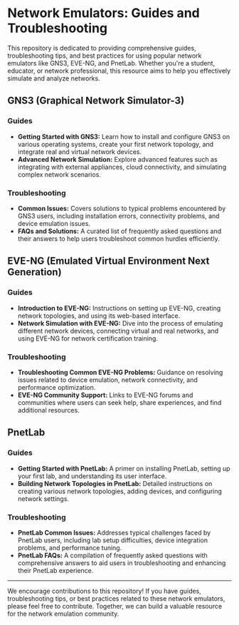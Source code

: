 # Network Emulators: Guides and Troubleshooting

This repository is dedicated to providing comprehensive guides, troubleshooting tips, and best practices for using popular network emulators like GNS3, EVE-NG, and PnetLab. Whether you're a student, educator, or network professional, this resource aims to help you effectively simulate and analyze networks.

## GNS3 (Graphical Network Simulator-3)

### Guides
- **Getting Started with GNS3:** Learn how to install and configure GNS3 on various operating systems, create your first network topology, and integrate real and virtual network devices.
- **Advanced Network Simulation:** Explore advanced features such as integrating with external appliances, cloud connectivity, and simulating complex network scenarios.

### Troubleshooting
- **Common Issues:** Covers solutions to typical problems encountered by GNS3 users, including installation errors, connectivity problems, and device emulation issues.
- **FAQs and Solutions:** A curated list of frequently asked questions and their answers to help users troubleshoot common hurdles efficiently.

## EVE-NG (Emulated Virtual Environment Next Generation)

### Guides
- **Introduction to EVE-NG:** Instructions on setting up EVE-NG, creating network topologies, and using its web-based interface.
- **Network Simulation with EVE-NG:** Dive into the process of emulating different network devices, connecting virtual and real networks, and using EVE-NG for network certification training.

### Troubleshooting
- **Troubleshooting Common EVE-NG Problems:** Guidance on resolving issues related to device emulation, network connectivity, and performance optimization.
- **EVE-NG Community Support:** Links to EVE-NG forums and communities where users can seek help, share experiences, and find additional resources.

## PnetLab

### Guides
- **Getting Started with PnetLab:** A primer on installing PnetLab, setting up your first lab, and understanding its user interface.
- **Building Network Topologies in PnetLab:** Detailed instructions on creating various network topologies, adding devices, and configuring network settings.

### Troubleshooting
- **PnetLab Common Issues:** Addresses typical challenges faced by PnetLab users, including lab setup difficulties, device integration problems, and performance tuning.
- **PnetLab FAQs:** A compilation of frequently asked questions with comprehensive answers to aid users in troubleshooting and enhancing their PnetLab experience.

---

We encourage contributions to this repository! If you have guides, troubleshooting tips, or best practices related to these network emulators, please feel free to contribute. Together, we can build a valuable resource for the network emulation community.
